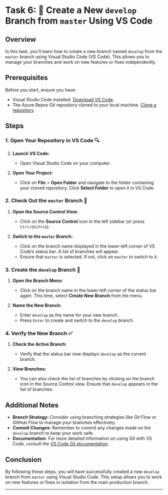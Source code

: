 # Task 6: 🌲 Create a New `develop` Branch from `master` Using VS Code

## Overview

In this task, you'll learn how to create a new branch named `develop` from the `master` branch using Visual Studio Code (VS Code). This allows you to manage your branches and work on new features or fixes independently.

## Prerequisites

Before you start, ensure you have:
- Visual Studio Code installed. [Download VS Code](https://code.visualstudio.com/).
- The Azure Repos Git repository cloned to your local machine. [Clone a repository](https://docs.microsoft.com/en-us/azure/devops/repos/git/clone-repo?view=azure-devops).

## Steps

### 1. Open Your Repository in VS Code 🔍

1. **Launch VS Code:**
   - Open Visual Studio Code on your computer.

2. **Open Your Project:**
   - Click on **File** > **Open Folder** and navigate to the folder containing your cloned repository. Click **Select Folder** to open it in VS Code.

### 2. Check Out the `master` Branch 🔄

1. **Open the Source Control View:**
   - Click on the **Source Control** icon in the left sidebar (or press `Ctrl+Shift+G`).

2. **Switch to the `master` Branch:**
   - Click on the branch name displayed in the lower-left corner of VS Code’s status bar. A list of branches will appear.
   - Ensure that `master` is selected. If not, click on `master` to switch to it.

### 3. Create the `develop` Branch 🌟

1. **Open the Branch Menu:**
   - Click on the branch name in the lower-left corner of the status bar again. This time, select **Create New Branch** from the menu.

2. **Name the New Branch:**
   - Enter `develop` as the name for your new branch.
   - Press `Enter` to create and switch to the `develop` branch.

### 4. Verify the New Branch ✅

1. **Check the Active Branch:**
   - Verify that the status bar now displays `develop` as the current branch.

2. **View Branches:**
   - You can also check the list of branches by clicking on the branch icon in the Source Control view. Ensure that `develop` appears in the list of branches.

## Additional Notes

- **Branch Strategy:** Consider using branching strategies like Git Flow or GitHub Flow to manage your branches effectively.
- **Commit Changes:** Remember to commit any changes made on the `develop` branch to keep your work safe.
- **Documentation:** For more detailed information on using Git with VS Code, consult the [VS Code Git documentation](https://code.visualstudio.com/docs/editor/versioncontrol).

## Conclusion

By following these steps, you will have successfully created a new `develop` branch from `master` using Visual Studio Code. This setup allows you to work on new features or fixes in isolation from the main production branch.

---

